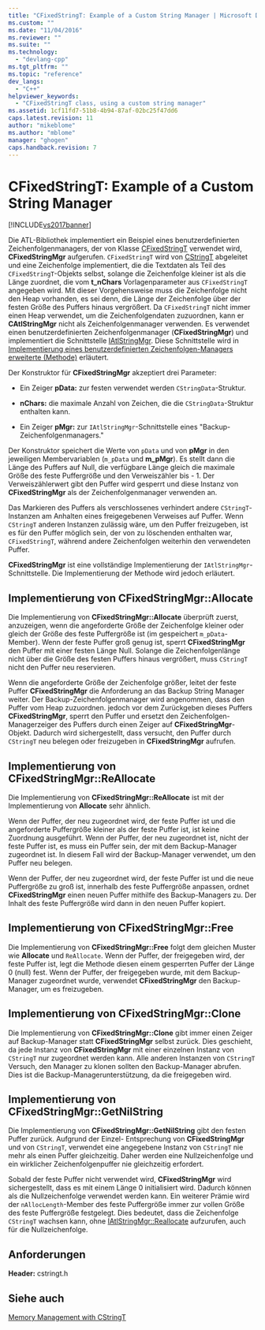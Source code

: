 ```yaml
---
title: "CFixedStringT: Example of a Custom String Manager | Microsoft Docs"
ms.custom: ""
ms.date: "11/04/2016"
ms.reviewer: ""
ms.suite: ""
ms.technology: 
  - "devlang-cpp"
ms.tgt_pltfrm: ""
ms.topic: "reference"
dev_langs: 
  - "C++"
helpviewer_keywords: 
  - "CFixedStringT class, using a custom string manager"
ms.assetid: 1cf11fd7-51b8-4b94-87af-02bc25f47dd6
caps.latest.revision: 11
author: "mikeblome"
ms.author: "mblome"
manager: "ghogen"
caps.handback.revision: 7
---
```

# CFixedStringT: Example of a Custom String Manager
[!INCLUDE[vs2017banner](../assembler/inline/includes/vs2017banner.md)]

Die ATL\-Bibliothek implementiert ein Beispiel eines benutzerdefinierten Zeichenfolgenmanagers, der von Klasse [CFixedStringT](../atl-mfc-shared/reference/cfixedstringt-class.md) verwendet wird, **CFixedStringMgr** aufgerufen.  `CFixedStringT` wird von [CStringT](../atl-mfc-shared/reference/cstringt-class.md) abgeleitet und eine Zeichenfolge implementiert, die die Textdaten als Teil des `CFixedStringT`\-Objekts selbst, solange die Zeichenfolge kleiner ist als die Länge zuordnet, die vom **t\_nChars** Vorlagenparameter aus `CFixedStringT` angegeben wird.  Mit dieser Vorgehensweise muss die Zeichenfolge nicht den Heap vorhanden, es sei denn, die Länge der Zeichenfolge über der festen Größe des Puffers hinaus vergrößert.  Da `CFixedStringT` nicht immer einen Heap verwendet, um die Zeichenfolgendaten zuzuordnen, kann er **CAtlStringMgr** nicht als Zeichenfolgenmanager verwenden.  Es verwendet einen benutzerdefinierten Zeichenfolgenmanager \(**CFixedStringMgr**\) und implementiert die Schnittstelle [IAtlStringMgr](../atl-mfc-shared/reference/iatlstringmgr-class.md).  Diese Schnittstelle wird in [Implementierung eines benutzerdefinierten Zeichenfolgen\-Managers erweiterte \(Methode\)](../atl-mfc-shared/implementation-of-a-custom-string-manager-advanced-method.md) erläutert.  
  
 Der Konstruktor für **CFixedStringMgr** akzeptiert drei Parameter:  
  
-   Ein Zeiger **pData:** zur festen verwendet werden `CStringData`\-Struktur.  
  
-   **nChars:** die maximale Anzahl von Zeichen, die die `CStringData`\-Struktur enthalten kann.  
  
-   Ein Zeiger **pMgr:**  zur `IAtlStringMgr`\-Schnittstelle eines "Backup\-Zeichenfolgenmanagers."  
  
 Der Konstruktor speichert die Werte von `pData` und von **pMgr** in den jeweiligen Membervariablen \(`m_pData` und **m\_pMgr**\).  Es stellt dann die Länge des Puffers auf Null, die verfügbare Länge gleich die maximale Größe des feste Puffergröße und den Verweiszähler bis \- 1.  Der Verweiszählerwert gibt den Puffer wird gesperrt und diese Instanz von **CFixedStringMgr** als der Zeichenfolgenmanager verwenden an.  
  
 Das Markieren des Puffers als verschlossenes verhindert andere `CStringT`\-Instanzen am Anhalten eines freigegebenen Verweises auf Puffer.  Wenn `CStringT` anderen Instanzen zulässig wäre, um den Puffer freizugeben, ist es für den Puffer möglich sein, der von zu löschenden enthalten war, `CFixedStringT`, während andere Zeichenfolgen weiterhin den verwendeten Puffer.  
  
 **CFixedStringMgr** ist eine vollständige Implementierung der `IAtlStringMgr`\-Schnittstelle.  Die Implementierung der Methode wird jedoch erläutert.  
  
## Implementierung von CFixedStringMgr::Allocate  
 Die Implementierung von **CFixedStringMgr::Allocate** überprüft zuerst, anzuzeigen, wenn die angeforderte Größe der Zeichenfolge kleiner oder gleich der Größe des feste Puffergröße ist \(im gespeichert `m_pData`\-Member\).  Wenn der feste Puffer groß genug ist, sperrt **CFixedStringMgr** den Puffer mit einer festen Länge Null.  Solange die Zeichenfolgenlänge nicht über die Größe des festen Puffers hinaus vergrößert, muss `CStringT` nicht den Puffer neu reservieren.  
  
 Wenn die angeforderte Größe der Zeichenfolge größer, leitet der feste Puffer **CFixedStringMgr** die Anforderung an das Backup String Manager weiter.  Der Backup\-Zeichenfolgenmanager wird angenommen, dass den Puffer vom Heap zuzuordnen.  jedoch vor dem Zurückgeben dieses Puffers **CFixedStringMgr**, sperrt den Puffer und ersetzt den Zeichenfolgen\-Managerzeiger des Puffers durch einen Zeiger auf **CFixedStringMgr**\-Objekt.  Dadurch wird sichergestellt, dass versucht, den Puffer durch `CStringT` neu belegen oder freizugeben in **CFixedStringMgr** aufrufen.  
  
## Implementierung von CFixedStringMgr::ReAllocate  
 Die Implementierung von **CFixedStringMgr::ReAllocate** ist mit der Implementierung von **Allocate** sehr ähnlich.  
  
 Wenn der Puffer, der neu zugeordnet wird, der feste Puffer ist und die angeforderte Puffergröße kleiner als der feste Puffer ist, ist keine Zuordnung ausgeführt.  Wenn der Puffer, der neu zugeordnet ist, nicht der feste Puffer ist, es muss ein Puffer sein, der mit dem Backup\-Manager zugeordnet ist.  In diesem Fall wird der Backup\-Manager verwendet, um den Puffer neu belegen.  
  
 Wenn der Puffer, der neu zugeordnet wird, der feste Puffer ist und die neue Puffergröße zu groß ist, innerhalb des feste Puffergröße anpassen, ordnet **CFixedStringMgr** einen neuen Puffer mithilfe des Backup\-Managers zu.  Der Inhalt des feste Puffergröße wird dann in den neuen Puffer kopiert.  
  
## Implementierung von CFixedStringMgr::Free  
 Die Implementierung von **CFixedStringMgr::Free** folgt dem gleichen Muster wie **Allocate** und `ReAllocate`.  Wenn der Puffer, der freigegeben wird, der feste Puffer ist, legt die Methode diesen einem gesperrten Puffer der Länge 0 \(null\) fest.  Wenn der Puffer, der freigegeben wurde, mit dem Backup\-Manager zugeordnet wurde, verwendet **CFixedStringMgr** den Backup\-Manager, um es freizugeben.  
  
## Implementierung von CFixedStringMgr::Clone  
 Die Implementierung von **CFixedStringMgr::Clone** gibt immer einen Zeiger auf Backup\-Manager statt **CFixedStringMgr** selbst zurück.  Dies geschieht, da jede Instanz von **CFixedStringMgr** mit einer einzelnen Instanz von `CStringT` nur zugeordnet werden kann.  Alle anderen Instanzen von `CStringT` Versuch, den Manager zu klonen sollten den Backup\-Manager abrufen.  Dies ist die Backup\-Managerunterstützung, da die freigegeben wird.  
  
## Implementierung von CFixedStringMgr::GetNilString  
 Die Implementierung von **CFixedStringMgr::GetNilString** gibt den festen Puffer zurück.  Aufgrund der Einzel\- Entsprechung von **CFixedStringMgr** und von `CStringT`, verwendet eine angegebene Instanz von `CStringT` nie mehr als einen Puffer gleichzeitig.  Daher werden eine Nullzeichenfolge und ein wirklicher Zeichenfolgenpuffer nie gleichzeitig erfordert.  
  
 Sobald der feste Puffer nicht verwendet wird, **CFixedStringMgr** wird sichergestellt, dass es mit einem Länge 0 initialisiert wird.  Dadurch können als die Nullzeichenfolge verwendet werden kann.  Ein weiterer Prämie wird der `nAllocLength`\-Member des feste Puffergröße immer zur vollen Größe des feste Puffergröße festgelegt.  Dies bedeutet, dass die Zeichenfolge `CStringT` wachsen kann, ohne [IAtlStringMgr::Reallocate](../Topic/IAtlStringMgr::Reallocate.md) aufzurufen, auch für die Nullzeichenfolge.  
  
## Anforderungen  
 **Header:** cstringt.h  
  
## Siehe auch  
 [Memory Management with CStringT](../atl-mfc-shared/memory-management-with-cstringt.md)